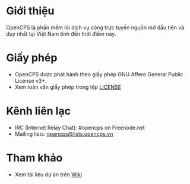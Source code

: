 # Giới thiệu
OpenCPS là phần mềm lõi dịch vụ công trực tuyến nguồn mở đầu tiên và duy nhất tại Việt Nam tính đến thời điểm này.

# Giấy phép
* OpenCPS được phát hành theo giấy phép GNU Affero General Public License v3+.
* Xem toàn văn giấy phép trong tệp [LICENSE](LICENSE)

# Kênh liên lạc
* IRC (Internet Relay Chat): #opencps on Freenode.net
* Mailing lists: [opencps@lists.opencps.vn](http://lists.opencps.vn/mailman/listinfo/opencps)

# Tham khảo
* Xem tài liệu dự án trên [Wiki](https://github.com/VietOpenCPS/doc/wiki)
